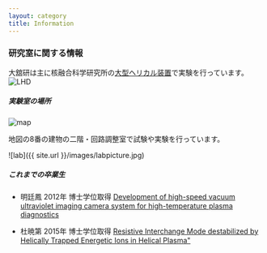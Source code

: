 ```yaml
---
layout: category
title: Information
---
```


### 研究室に関する情報

大舘研は主に核融合科学研究所の<a href="http://www.lhd.nifs.ac.jp" target="_blank">大型ヘリカル装置</a>で実験を行っています。
![LHD](http://www.lhd.nifs.ac.jp/img/LHD_11th.jpg)

##### 実験室の場所

![map](http://www.nifs.ac.jp/michi/img/map_no.gif)

地図の8番の建物の二階・回路調整室で試験や実験を行っています。

![lab]({{ site.url }}/images/labpicture.jpg)

##### これまでの卒業生

* 明廷鳳 2012年 博士学位取得
<a href="https://ir.soken.ac.jp/?action=pages_view_main&active_action=repository_view_main_item_detail&item_id=3574&item_no=1&page_id=29&block_id=155" > Development of high-speed vacuum ultraviolet imaging camera system for high-temperature plasma diagnostics </A>

* 杜暁第 2015年 博士学位取得
<a href = "https://ir.soken.ac.jp/?action=pages_view_main&active_action=repository_view_main_item_detail&item_id=5277&item_no=1&page_id=29&block_id=155" > Resistive Interchange Mode destabilized by Helically Trapped Energetic Ions in Helical Plasma" </A>

